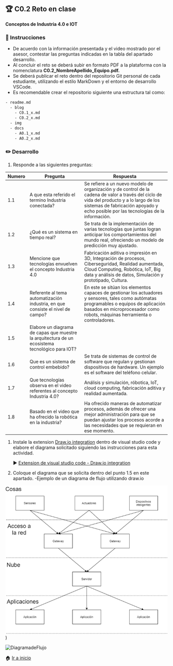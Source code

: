 ## :trophy: C0.2 Reto en clase

**Conceptos de Industria 4.0 e IOT**

### :blue_book: Instrucciones

- De acuerdo con la información presentada y el video mostrado por el asesor, contestar las preguntas indicadas en la tabla del apartado desarrollo.
- Al concluir el reto se deberá subir en formato PDF a la plataforma con la nomenclatura **C0.2_NombreApellido_Equipo.pdf.**
- Se deberá publicar el reto dentro del repositorio Git personal de cada estudiante, utilizando el estilo MarkDown y el entorno de desarrollo VSCode.
- Es recomendable crear el repositorio siguiente una estructura tal como:
```
- readme.md
  - blog
    - C0.1_x.md
    - C0.2_x.md
  - img
  - docs
    - A0.1_x.md
    - A0.2_x.md
```
  
### :pencil2: Desarrollo

1. Responde a las siguientes preguntas:

| Numero | Pregunta                                            | Respuesta  |
| ------ | --------------------------------------------------- | ---------  |
| 1.1      | A que esta referido el termino Industria conectada? |Se refiere a un nuevo modelo de organización y de control de la cadena de valor a través del ciclo de vida del producto y a lo largo de los sistemas de fabricación apoyado y echo posible por las tecnologías de la información.|
| 1.2      | ¿Qué es un sistema en tiempo real?                  |Se trata de la implementación de varias tecnologías que juntas logran anticipar los comportamientos del mundo real, ofreciendo un modelo de predicción muy ajustado.|
| 1.3      | Mencione que tecnologías envuelven el concepto Industria 4.0    |Fabricación aditiva o impresión en 3D, Integración de procesos, Ciberseguridad, Realidad aumentada, Cloud Computing, Robótica, IoT, Big data y análisis de datos, Simulación y prototipado, Cultura.|
| 1.4      | Referente al tema automatización industria, en que consiste el nivel de campo?                        |En este se sitúan los elementos capaces de gestionar los actuadores y sensores, tales como autómatas programables o equipos de aplicación basados en microprocesador como robots, máquinas herramienta o controladores.|
| 1.5      | Elabore un diagrama de capas que muestre la arquitectura de un ecosistema tecnológico para IOT?                       |            |
| 1.6      | Que es un sistema de control embebido?         |Se trata de sistemas de control de software que regulan y gestionan dispositivos de hardware. Un ejemplo es el software del teléfono celular.|
| 1.7      | Que tecnologías observa en el video referentes al concepto Industria 4.0?         |Análisis y simulación, róbotica, IoT, cloud computing, fabricación aditiva y realidad aumentada.|
| 1.8      | Basado en el video que ha ofrecido la robótica en la industria?        |Ha ofrecido maneras de automatizar procesos, además de ofrecer una mejor administración para que se puedan ajustar los procesos acorde a las necesidades que se requieran en ese momento.|

1. Instale la extension [Draw.io integration](https://marketplace.visualstudio.com/items?itemName=hediet.vscode-drawio) dentro de visual studio code y elabore el diagrama solicitado siguiendo las instrucciones para esta actividad.

    :arrow_forward: [Extension de visual studio code - Draw.io integration](https://www.youtube.com/watch?v=Y47ZlxoDWNI)

2. Coloque el diagrama que se solicita dentro del punto 1.5 en este apartado.
   -Ejemplo de un diagrama de flujo utilizando draw.io

![DiagramadeFlujo](https://github.com/CruzVeraEldenHumberto/Sistemas-Programables/blob/master/diagramas/C02.drawio.png?raw=true))

![DiagramadeFlujo](../diagrams/Flujo.drawio.png)

:house: [Ir a inicio](../docs/D0.1_FundamentosElectronicaBasica.md)
